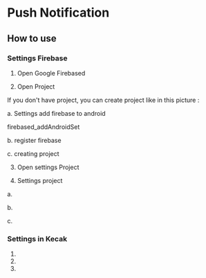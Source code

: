 # Push Notification

## How to use

### Settings Firebase

1. Open Google Firebased

2. Open Project

If you don't have project, you can create project like in this picture :

a. Settings add firebase to android

firebased_addAndroidSet

b. register firebase

c. creating project

3. Open settings Project

4. Settings project

a.

b.

c.

### Settings in Kecak

1. 
2.
3.


